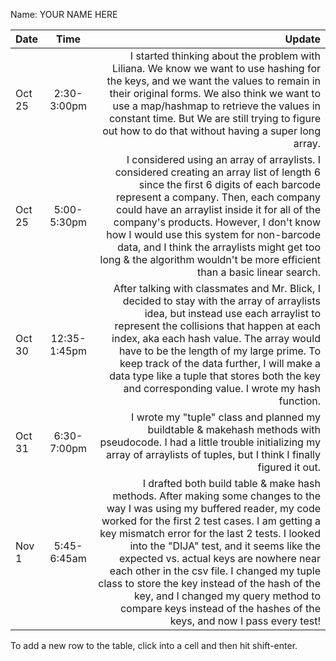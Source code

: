 Name: YOUR NAME HERE

| Date   |     Time     |                                                                                                                                                                                                                                                                                                                                                                                                                                                                                                                                   Update |
|:-------|:------------:|-----------------------------------------------------------------------------------------------------------------------------------------------------------------------------------------------------------------------------------------------------------------------------------------------------------------------------------------------------------------------------------------------------------------------------------------------------------------------------------------------------------------------------------------:|
| Oct 25 | 2:30-3:00pm  |                                                                                                                                                                                                    I started thinking about the problem with Liliana. We know we want to use hashing for the keys, and we want the values to remain in their original forms. We also think we want to use a map/hashmap to retrieve the values in constant time. But We are still trying to figure out how to do that without having a super long array. |
| Oct 25 | 5:00-5:30pm  |                                                                                            I considered using an array of arraylists. I considered creating an array list of length 6 since the first 6 digits of each barcode represent a company. Then, each company could have an arraylist inside it for all of the company's products. However, I don't know how I would use this system for non-barcode data, and I think the arraylists might get too long & the algorithm wouldn't be more efficient than a basic linear search. |
| Oct 30 | 12:35-1:45pm |                                                                                                                After talking with classmates and Mr. Blick, I decided to stay with the array of arraylists idea, but instead use each arraylist to represent the collisions that happen at each index, aka each hash value. The array would have to be the length of my large prime. To keep track of the data further, I will make a data type like a tuple that stores both the key and corresponding value. I wrote my hash function. |
| Oct 31 | 6:30-7:00pm  |                                                                                                                                                                                                                                                                                                                                       I wrote my "tuple" class and planned my buildtable & makehash methods with pseudocode. I had a little trouble initializing my array of arraylists of tuples, but I think I finally figured it out. |
| Nov 1  | 5:45-6:45am  | I drafted both build table & make hash methods. After making some changes to the way I was using my buffered reader, my code worked for the first 2 test cases. I am getting a key mismatch error for the last 2 tests. I looked into the "DIJA" test, and it seems like the expected vs. actual keys are nowhere near each other in the csv file. I changed my tuple class to store the key instead of the hash of the key, and I changed my query method to compare keys instead of the hashes of the keys, and now I pass every test! |


To add a new row to the table, click into a cell and then hit shift-enter.